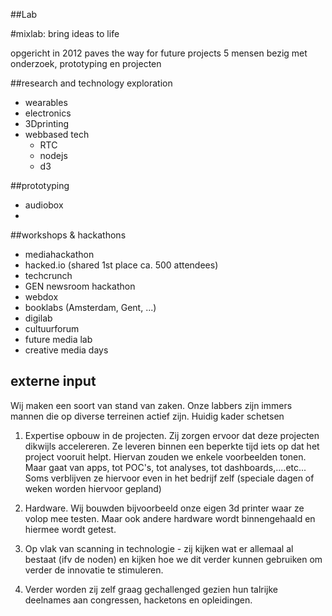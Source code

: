 ##Lab

#mixlab: bring ideas to life

opgericht in 2012
paves the way for future projects
5 mensen bezig met onderzoek, prototyping en projecten


##research and technology exploration
- wearables
- electronics
- 3Dprinting
- webbased tech
   - RTC
   - nodejs
   - d3
    
##prototyping
- audiobox
- 


##workshops & hackathons
- mediahackathon
- hacked.io (shared 1st place ca. 500 attendees)
- techcrunch 
- GEN newsroom hackathon
- webdox
- booklabs (Amsterdam, Gent, ...)
- digilab
- cultuurforum
- future media lab
- creative media days





## externe input
Wij maken een soort van stand van zaken.
Onze labbers zijn immers mannen die op diverse terreinen actief zijn.
Huidig kader schetsen
 
1. Expertise opbouw in de projecten. Zij zorgen ervoor dat deze projecten dikwijls accelereren. 
Ze leveren binnen een beperkte tijd iets op dat het project vooruit helpt. 
Hiervan zouden we enkele voorbeelden tonen. Maar gaat van apps, tot POC's, tot analyses, tot dashboards,....etc...
Soms verblijven ze hiervoor even in het bedrijf zelf (speciale dagen of weken worden hiervoor gepland) 
 
2. Hardware. Wij bouwden bijvoorbeeld onze eigen 3d printer waar ze volop mee testen. Maar ook andere hardware wordt binnengehaald en hiermee wordt getest.
 
3. Op vlak van scanning in technologie - zij kijken wat er allemaal al bestaat (ifv de noden) en kijken hoe we dit verder kunnen gebruiken om verder de innovatie te stimuleren. 
 
4. Verder worden zij zelf graag gechallenged gezien hun talrijke deelnames aan congressen, hacketons en opleidingen.
 